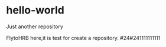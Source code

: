 # hello-world
Just another repository

FlytoHRB here,it is test for create a repository.
#24#241111111111
